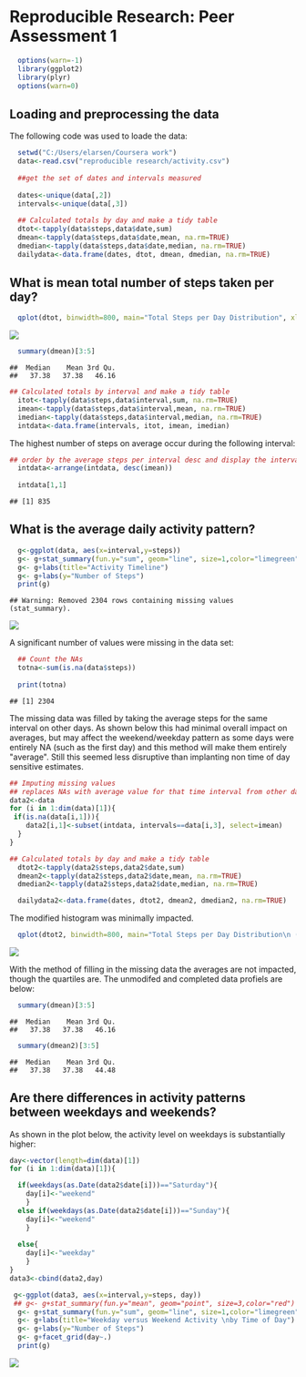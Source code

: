 # Reproducible Research: Peer Assessment 1

```r
  options(warn=-1)
  library(ggplot2)
  library(plyr)
  options(warn=0)
```

## Loading and preprocessing the data
The following code was used to loade the data:


```r
  setwd("C:/Users/elarsen/Coursera work")
  data<-read.csv("reproducible research/activity.csv")
  
  ##get the set of dates and intervals measured
  
  dates<-unique(data[,2])
  intervals<-unique(data[,3]) 
  
  ## Calculated totals by day and make a tidy table
  dtot<-tapply(data$steps,data$date,sum)
  dmean<-tapply(data$steps,data$date,mean, na.rm=TRUE)
  dmedian<-tapply(data$steps,data$date,median, na.rm=TRUE)
  dailydata<-data.frame(dates, dtot, dmean, dmedian, na.rm=TRUE)
```


## What is mean total number of steps taken per day?



```r
  qplot(dtot, binwidth=800, main="Total Steps per Day Distribution", xlab="Total Steps")
```

![](./PA1_template_files/figure-html/unnamed-chunk-3-1.png) 

```r
  summary(dmean)[3:5]
```

```
##  Median    Mean 3rd Qu. 
##   37.38   37.38   46.16
```


```r
## Calculated totals by interval and make a tidy table
  itot<-tapply(data$steps,data$interval,sum, na.rm=TRUE)
  imean<-tapply(data$steps,data$interval,mean, na.rm=TRUE)
  imedian<-tapply(data$steps,data$interval,median, na.rm=TRUE)
  intdata<-data.frame(intervals, itot, imean, imedian)
```


The highest number of steps on average occur during the following interval:


```r
## order by the average steps per interval desc and display the interval
  intdata<-arrange(intdata, desc(imean))
  
  intdata[1,1]
```

```
## [1] 835
```



## What is the average daily activity pattern?

```r
  g<-ggplot(data, aes(x=interval,y=steps))
  g<- g+stat_summary(fun.y="sum", geom="line", size=1,color="limegreen")
  g<- g+labs(title="Activity Timeline")
  g<- g+labs(y="Number of Steps")
  print(g)
```

```
## Warning: Removed 2304 rows containing missing values (stat_summary).
```

![](./PA1_template_files/figure-html/unnamed-chunk-6-1.png) 

A significant number of values were missing in the data set:

```r
  ## Count the NAs
  totna<-sum(is.na(data$steps))
  
  print(totna)
```

```
## [1] 2304
```

The missing data was filled by taking the average steps for the same interval on other days.  As shown below this had minimal overall impact on averages, but may affect the weekend/weekday pattern as some days were entirely NA (such as the first day) and this method will make them entirely "average".  Still this seemed less disruptive than implanting non time of day sensitive estimates.


```r
## Imputing missing values
## replaces NAs with average value for that time interval from other days.
data2<-data
for (i in 1:dim(data)[1]){
 if(is.na(data[i,1])){
    data2[i,1]<-subset(intdata, intervals==data[i,3], select=imean)
  }
}

## Calculated totals by day and make a tidy table
  dtot2<-tapply(data2$steps,data2$date,sum)
  dmean2<-tapply(data2$steps,data2$date,mean, na.rm=TRUE)
  dmedian2<-tapply(data2$steps,data2$date,median, na.rm=TRUE)

  dailydata2<-data.frame(dates, dtot2, dmean2, dmedian2, na.rm=TRUE)
```

The modified histogram was minimally impacted.


```r
  qplot(dtot2, binwidth=800, main="Total Steps per Day Distribution\n (Data holes filled)", xlab="")
```

![](./PA1_template_files/figure-html/unnamed-chunk-9-1.png) 

With the method of filling in the missing data the averages are not impacted, though the quartiles are. The unmodifed and completed data profiels are below:


```r
  summary(dmean)[3:5]
```

```
##  Median    Mean 3rd Qu. 
##   37.38   37.38   46.16
```

```r
  summary(dmean2)[3:5]
```

```
##  Median    Mean 3rd Qu. 
##   37.38   37.38   44.48
```
  
## Are there differences in activity patterns between weekdays and weekends?

As shown in the plot below, the activity level on weekdays is substantially higher:


```r
day<-vector(length=dim(data)[1])
for (i in 1:dim(data)[1]){

  if(weekdays(as.Date(data2$date[i]))=="Saturday"){
    day[i]<-"weekend"
    }
  else if(weekdays(as.Date(data2$date[i]))=="Sunday"){
    day[i]<-"weekend"
    }
  
  else{
    day[i]<-"weekday"
    }
}
data3<-cbind(data2,day)

 g<-ggplot(data3, aes(x=interval,y=steps, day))
 ## g<- g+stat_summary(fun.y="mean", geom="point", size=3,color="red")
  g<- g+stat_summary(fun.y="sum", geom="line", size=1,color="limegreen")
  g<- g+labs(title="Weekday versus Weekend Activity \nby Time of Day")
  g<- g+labs(y="Number of Steps")
  g<- g+facet_grid(day~.)
  print(g)
```

![](./PA1_template_files/figure-html/unnamed-chunk-11-1.png) 



